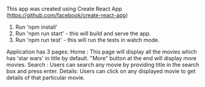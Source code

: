 This app was created using Create React App (https://github.com/facebook/create-react-app)

1. Run 'npm install'
2. Run 'npm run start' - this will build and serve the app.
3. Run 'npm run test' - this will run the tests in watch mode.

Application has 3 pages:
Home : This page will display all the movies which has 'star wars' in title by default. "More" button at the end will display more movies.
Search : Users can search any movie by providing title in the search box and press enter.
Details: Users can click on any displayed movie to get details of that particular movie.

